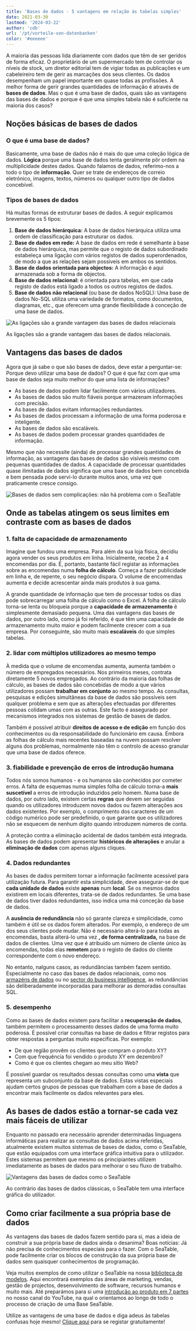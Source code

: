 ```yaml
---
title: 'Bases de dados - 5 vantagens em relação às tabelas simples'
date: 2021-03-30
lastmod: '2024-03-22'
author: 'cdb'
url: '/pt/vorteile-von-datenbanken'
color: '#eeeeee'
---
```


A maioria das pessoas lida diariamente com dados que têm de ser geridos de forma eficaz. O proprietário de um supermercado tem de controlar os níveis de stock, um diretor editorial tem de vigiar todas as publicações e um cabeleireiro tem de gerir as marcações dos seus clientes. Os dados desempenham um papel importante em quase todas as profissões. A melhor forma de gerir grandes quantidades de informação é através de **bases de dados**. Mas o que é uma base de dados, quais são as vantagens das bases de dados e porque é que uma simples tabela não é suficiente na maioria dos casos?

## Noções básicas de bases de dados

### O que é uma base de dados?

Basicamente, uma base de dados não é mais do que uma coleção lógica de dados. **Lógica** porque uma base de dados tenta geralmente pôr ordem na multiplicidade destes dados. Quando falamos de dados, referimo-nos a todo o tipo de **informação**. Quer se trate de endereços de correio eletrónico, imagens, textos, números ou qualquer outro tipo de dados concebível.

### Tipos de bases de dados

Há muitas formas de estruturar bases de dados. A seguir explicamos brevemente os 5 tipos:

1. **Base de dados hierárquica:** A base de dados hierárquica utiliza uma ordem de classificação para estruturar os dados.
2. **Base de dados em rede:** A base de dados em rede é semelhante à base de dados hierárquica, mas permite que o registo de dados subordinado estabeleça uma ligação com vários registos de dados superordenados, de modo a que as relações sejam possíveis em ambos os sentidos.
3. **Base de dados orientada para objectos:** A informação é aqui armazenada sob a forma de objectos.
4. **Base de dados relacional:** é orientada para tabelas, em que cada registo de dados está ligado a todos os outros registos de dados.
5. **Base de dados não relacional** (ou base de dados NoSQL): Uma base de dados No-SQL utiliza uma variedade de formatos, como documentos, diagramas, etc., que oferecem uma grande flexibilidade à conceção de uma base de dados.

![As ligações são a grande vantagem das bases de dados relacionais](https://seatable.io/wp-content/uploads/2021/03/hunter-harritt-Ype9sdOPdYc-unsplash-scaled-1.jpg)

As ligações são a grande vantagem das bases de dados relacionais.

## Vantagens das bases de dados

Agora que já sabe o que são bases de dados, deve estar a perguntar-se: Porque devo utilizar uma base de dados? O que é que faz com que uma base de dados seja muito melhor do que uma lista de informações?

- As bases de dados podem lidar facilmente com vários utilizadores.
- As bases de dados são muito fiáveis porque armazenam informações com precisão.
- As bases de dados evitam informações redundantes.
- As bases de dados processam a informação de uma forma poderosa e inteligente.
- As bases de dados são escaláveis.
- As bases de dados podem processar grandes quantidades de informação.

Mesmo que não necessite (ainda) de processar grandes quantidades de informação, as vantagens das bases de dados são visíveis mesmo com pequenas quantidades de dados. A capacidade de processar quantidades quase ilimitadas de dados significa que uma base de dados bem concebida e bem pensada pode servi-lo durante muitos anos, uma vez que praticamente cresce consigo.

![Bases de dados sem complicações: não há problema com o SeaTable](https://seatable.io/wp-content/uploads/2021/10/pexels-christina-morillo-1181354-e1634551763220.jpg)

## Onde as tabelas atingem os seus limites em contraste com as bases de dados

### 1\. falta de capacidade de armazenamento

Imagine que fundou uma empresa. Para além da sua loja física, decidiu agora vender os seus produtos em linha. Inicialmente, recebe 2 a 4 encomendas por dia. É, portanto, bastante fácil registar as informações sobre as encomendas numa **folha de cálculo**. Começa a fazer publicidade em linha e, de repente, o seu negócio dispara. O volume de encomendas aumenta e decide acrescentar ainda mais produtos à sua gama.

A grande quantidade de informação que tem de processar todos os dias pode sobrecarregar uma folha de cálculo como o Excel. A folha de cálculo torna-se lenta ou bloqueia porque a **capacidade de armazenamento** é simplesmente demasiado pequena. Uma das vantagens das bases de dados, por outro lado, como já foi referido, é que têm uma capacidade de armazenamento muito maior e podem facilmente crescer com a sua empresa. Por conseguinte, são muito mais **escaláveis** do que simples tabelas.

### 2\. lidar com múltiplos utilizadores ao mesmo tempo

À medida que o volume de encomendas aumenta, aumenta também o número de empregados necessários. Nos primeiros meses, contrata diretamente 5 novos empregados. Ao contrário da maioria das folhas de cálculo, as bases de dados são concebidas de modo a que vários utilizadores possam **trabalhar em conjunto** ao mesmo tempo. As consultas, pesquisas e edições simultâneas da base de dados são possíveis sem qualquer problema e sem que as alterações efectuadas por diferentes pessoas colidam umas com as outras. Este facto é assegurado por mecanismos integrados nos sistemas de gestão de bases de dados.

Também é possível atribuir **direitos de acesso e de edição** em função dos conhecimentos ou da responsabilidade do funcionário em causa. Embora as folhas de cálculo mais recentes baseadas na nuvem possam resolver alguns dos problemas, normalmente não têm o controlo de acesso granular que uma base de dados oferece.

### 3\. fiabilidade e prevenção de erros de introdução humana

Todos nós somos humanos - e os humanos são conhecidos por cometer erros. A falta de esquemas numa simples folha de cálculo torna-a **mais suscetível** a erros de introdução induzidos pelo homem. Numa base de dados, por outro lado, existem certas **regras** que devem ser seguidas quando os utilizadores introduzem novos dados ou fazem alterações aos dados existentes. Por exemplo, o comprimento dos caracteres de um código numérico pode ser predefinido, o que garante que os utilizadores não se esquecem de nenhum dígito quando introduzem números de conta.

A proteção contra a eliminação acidental de dados também está integrada. As bases de dados podem apresentar **históricos de alterações** e anular a **eliminação de dados** com apenas alguns cliques.

### 4\. Dados redundantes

As bases de dados permitem tornar a informação facilmente acessível para utilização futura. Para garantir esta simplicidade, deve assegurar-se de que **cada unidade de dados** existe **apenas** num **local**. Se os mesmos dados existirem em locais diferentes, trata-se de dados redundantes. Se uma base de dados tiver dados redundantes, isso indica uma má conceção da base de dados.

A **ausência de redundância** não só garante clareza e simplicidade, como também é útil se os dados forem alterados. Por exemplo, o endereço de um dos seus clientes pode mudar. Não é necessário alterá-lo para todas as encomendas, basta alterá-lo uma vez **, de forma centralizada,** na base de dados de clientes. Uma vez que é atribuído um número de cliente único às encomendas, todas elas **remetem** para o registo de dados do cliente correspondente com o novo endereço.

No entanto, nalguns casos, as redundâncias também fazem sentido. Especialmente no caso das bases de dados relacionais, como nos [armazéns de dados](https://de.wikipedia.org/wiki/Data_Warehouse) ou no [sector do business intelligence](https://de.wikipedia.org/wiki/Business_Intelligence), as redundâncias são deliberadamente incorporadas para melhorar as demoradas consultas SQL.

### 5\. desempenho

Como as bases de dados existem para facilitar a **recuperação de dados**, também permitem o processamento desses dados de uma forma muito poderosa. É possível criar consultas na base de dados e filtrar registos para obter respostas a perguntas muito específicas. Por exemplo:

- De que região provêm os clientes que compram o produto XY?
- Com que frequência foi vendido o produto XY em dezembro?
- Como é que os clientes chegam ao meu sítio Web?

É possível guardar os resultados dessas consultas como uma **vista** que representa um subconjunto da base de dados. Estas vistas especiais ajudam certos grupos de pessoas que trabalham com a base de dados a encontrar mais facilmente os dados relevantes para eles.

## As bases de dados estão a tornar-se cada vez mais fáceis de utilizar

Enquanto no passado era necessário aprender determinadas linguagens informáticas para realizar as consultas de dados acima referidas, atualmente existem muitos sistemas de bases de dados, como o SeaTable, que estão equipados com uma interface gráfica intuitiva para o utilizador. Estes sistemas permitem que mesmo os principiantes utilizem imediatamente as bases de dados para melhorar o seu fluxo de trabalho.

![Vantagens das bases de dados como o SeaTable](images/Teammitglieder-ohne-Zugriff-auf-eine-Base-in-die-Mitarbeiter-Spalte-eintragen.gif)

Ao contrário das bases de dados clássicas, o SeaTable tem uma interface gráfica do utilizador.

## Como criar facilmente a sua própria base de dados

As vantagens das bases de dados fazem sentido para si, mas a ideia de construir a sua própria base de dados ainda o desanima? Boas notícias: Já não precisa de conhecimentos especiais para o fazer. Com o SeaTable, pode facilmente criar os blocos de construção da sua própria base de dados sem quaisquer conhecimentos de programação.

Veja muitos exemplos de como utilizar o SeaTable na nossa [biblioteca de modelos](https://seatable.io/pt/vorlagen/). Aqui encontrará exemplos das áreas de marketing, vendas, gestão de projectos, desenvolvimento de software, recursos humanos e muito mais. Até preparámos para si uma [introdução ao produto em 7 partes](https://www.youtube.com/watch?v=srUQ2fD1FM0&t=32s) no nosso canal do YouTube, na qual o orientamos ao longo de todo o processo de criação de uma Base SeaTable.

Utilize as vantagens de uma base de dados e diga adeus às tabelas confusas hoje mesmo! [Clique aqui](https://seatable.io/pt/registrierung/) para se registar gratuitamente!
